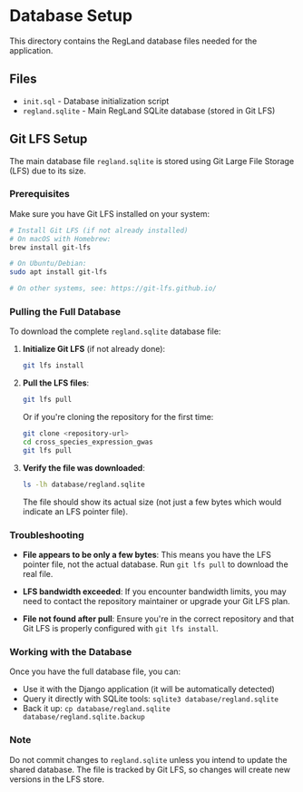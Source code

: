 # Database Setup

This directory contains the RegLand database files needed for the application.

## Files

- `init.sql` - Database initialization script
- `regland.sqlite` - Main RegLand SQLite database (stored in Git LFS)

## Git LFS Setup

The main database file `regland.sqlite` is stored using Git Large File Storage (LFS) due to its size. 

### Prerequisites

Make sure you have Git LFS installed on your system:

```bash
# Install Git LFS (if not already installed)
# On macOS with Homebrew:
brew install git-lfs

# On Ubuntu/Debian:
sudo apt install git-lfs

# On other systems, see: https://git-lfs.github.io/
```

### Pulling the Full Database

To download the complete `regland.sqlite` database file:

1. **Initialize Git LFS** (if not already done):
   ```bash
   git lfs install
   ```

2. **Pull the LFS files**:
   ```bash
   git lfs pull
   ```

   Or if you're cloning the repository for the first time:
   ```bash
   git clone <repository-url>
   cd cross_species_expression_gwas
   git lfs pull
   ```

3. **Verify the file was downloaded**:
   ```bash
   ls -lh database/regland.sqlite
   ```
   
   The file should show its actual size (not just a few bytes which would indicate an LFS pointer file).

### Troubleshooting

- **File appears to be only a few bytes**: This means you have the LFS pointer file, not the actual database. Run `git lfs pull` to download the real file.

- **LFS bandwidth exceeded**: If you encounter bandwidth limits, you may need to contact the repository maintainer or upgrade your Git LFS plan.

- **File not found after pull**: Ensure you're in the correct repository and that Git LFS is properly configured with `git lfs install`.

### Working with the Database

Once you have the full database file, you can:

- Use it with the Django application (it will be automatically detected)
- Query it directly with SQLite tools: `sqlite3 database/regland.sqlite`
- Back it up: `cp database/regland.sqlite database/regland.sqlite.backup`

### Note

Do not commit changes to `regland.sqlite` unless you intend to update the shared database. The file is tracked by Git LFS, so changes will create new versions in the LFS store.